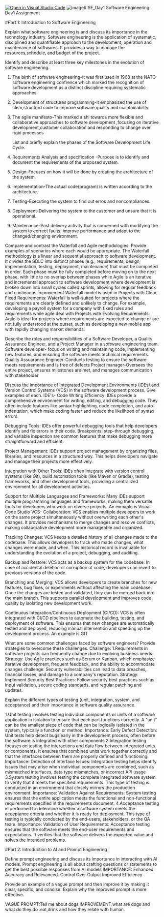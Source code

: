 [![Open in Visual Studio Code](https://classroom.github.com/assets/open-in-vscode-2e0aaae1b6195c2367325f4f02e2d04e9abb55f0b24a779b69b11b9e10269abc.svg)](https://classroom.github.com/online_ide?assignment_repo_id=15610062&assignment_repo_type=AssignmentRepo)
![image](https://github.com/user-attachments/assets/24f6252e-3ac4-494c-8fda-f984d2e80ae2)# SE_Day1
Software Engineering Day1 Assignment

#Part 1: Introduction to Software Engineering

Explain what software engineering is and discuss its importance in the technology industry.
 Software engineering is the application of systematic, disciplined and quantifiable approach to the development, operation and maintenance of softwares.
 It provides a way to manage the resources,schedule, and budget of the project.

Identify and describe at least three key milestones in the evolution of software engineering.

1. The birth of software engineering-It was first used in 1968 at the NATO software engineering confrence which marked the recognition of software development as a distinct discipline requiring systematic approaches.
2. Development of structures programming-It emphasized the use of clear,structurd code to improve software quality and maintainability
3. The agile manifesto-This marked a shi towards more flexible and collaborative approaches to software development ,focusing on iterative development,customer collaboration and responding to change over rigid processes
   
    List and briefly explain the phases of the Software Development Life Cycle.
   
1. Requirements Analysis and specification  -Purpose is to identify and document  the requirements of the proposed system.
2. Design-Focuses on how it will be done by creating the architecture of the system.
3. Implementation-The actual code(program) is written according to the architecture.
4. Testing-Executing the system to find out erros and noncompliances.
 5. Deployment-Delivering the system to the customer and unsure that it is operational.
6. Maintenance-Post delivery activity that is concerned with modifying the system to correct faults, improve performance and adapt to the changed/changing environment.



Compare and contrast the Waterfall and Agile methodologies. Provide examples of scenarios where each would be appropriate.
The Waterfall methodology is a linear and sequential approach to software development.
It divides the SDLC into distinct phases (e.g., requirements, design, implementation, testing, deployment, maintenance) that must be completed in order.
Each phase must be fully completed before moving on to the next phase, with little to no overlap between phases while Agile is an iterative and incremental approach to software development where
development is broken down into small cycles called sprints, allowing for regular feedback and continuous improvement
Waterfall model is used in  Projects with Clear, Fixed Requirements: Waterfall is well-suited for projects where the requirements are clearly defined and unlikely to change. For example, developing a payroll system for a company with fixed rules and requirements while agile deal with Projects with Evolving Requirements: Agile is ideal for projects where requirements are expected to change or are not fully understood at the outset, such as developing a new mobile app with rapidly changing market demands.


Describe the roles and responsibilities of a Software Developer, a Quality Assurance Engineer, and a Project Manager in a software engineering team.
Software developer- focus on writing and maintaining code, implementing new features, and ensuring the software meets technical requirements.
Quality Assuarance Engineer-Conducts testing to ensure the software meets requirements and is free of defects
Project manager-Oversees the entire project, ensures milestones are met, and manages communication with stakeholder


Discuss the importance of Integrated Development Environments (IDEs) and Version Control Systems (VCS) in the software development process. Give examples of each.
IDE's-
Code Writing Efficiency: IDEs provide a comprehensive environment for writing, editing, and debugging code. They often include features like syntax highlighting, code completion, and auto-indentation, which make coding faster and reduce the likelihood of syntax errors.

Debugging Tools: IDEs offer powerful debugging tools that help developers identify and fix errors in their code. Breakpoints, step-through debugging, and variable inspection are common features that make debugging more straightforward and efficient.

Project Management: IDEs support project management by organizing files, libraries, and resources in a structured way. This helps developers navigate and manage their projects more effectively.

Integration with Other Tools: IDEs often integrate with version control systems (like Git), build automation tools (like Maven or Gradle), testing frameworks, and other development tools, providing a centralized environment for all development activities.

Support for Multiple Languages and Frameworks: Many IDEs support multiple programming languages and frameworks, making them versatile tools for developers who work on diverse projects.
An exmaple is Visual Code Studio
VCS-
Collaboration: VCS enables multiple developers to work on the same project simultaneously without overwriting each other's changes. It provides mechanisms to merge changes and resolve conflicts, making collaborative development more manageable and organized.

Tracking Changes: VCS keeps a detailed history of all changes made to the codebase. This allows developers to track who made changes, what changes were made, and when. This historical record is invaluable for understanding the evolution of a project, debugging, and auditing.

Backup and Restore: VCS acts as a backup system for the codebase. In case of accidental deletion or corruption of code, developers can revert to previous versions of the code.

Branching and Merging: VCS allows developers to create branches for new features, bug fixes, or experiments without affecting the main codebase. Once the changes are tested and validated, they can be merged back into the main branch. This supports parallel development and improves code quality by isolating new development work.

Continuous Integration/Continuous Deployment (CI/CD): VCS is often integrated with CI/CD pipelines to automate the building, testing, and deployment of software. This ensures that new changes are automatically tested and deployed, reducing manual intervention and speeding up the development process.
An example is GIT


What are some common challenges faced by software engineers? Provide strategies to overcome these challenges.
Challenge:
1.Requirements in software projects can frequently change due to evolving business needs:
Strategy:
Use Agile practices such as Scrum or Kanban, which emphasize iterative development, frequent feedback, and the ability to accommodate changes
challenge:
Security vulnerabilities can lead to data breaches, financial losses, and damage to a company's reputation.
Strategy:
Implement Security Best Practices: Follow security best practices such as input validation, secure coding standards, and regular patching and updates.


Explain the different types of testing (unit, integration, system, and acceptance) and their importance in software quality assurance.

1.Unit testing involves testing individual components or units of a software application in isolation to ensure that each part functions correctly. A "unit" can be the smallest piece of code that can be logically isolated in the system, typically a function or method.
Importance:
Early Defect Detection: Unit tests help detect bugs early in the development process, often before the software is integrated with other components
2.Integration testing focuses on testing the interactions and data flow between integrated units or components. It ensures that combined units work together correctly and that the interfaces between them are properly defined and functioning.
Importance:
Detection of Interface Issues: Integration testing helps identify issues that may arise when individual components are combined, such as mismatched interfaces, data type mismatches, or incorrect API usage
3.System testing involves testing the complete integrated software system to verify that it meets the specified requirements. This type of testing is conducted in an environment that closely mirrors the production environment.
Importance:
Validation Against Requirements: System testing ensures that the entire application meets the functional and non-functional requirements specified in the requirements document.
4.Acceptance testing is performed to determine whether a software system meets the acceptance criteria and whether it is ready for deployment. This type of testing is typically conducted by the end-users, stakeholders, or the QA team.
Importance:
Validation of User Requirements: Acceptance testing ensures that the software meets the end-user requirements and expectations. It verifies that the software delivers the expected value and solves the intended problems.

#Part 2: Introduction to AI and Prompt Engineering


Define prompt engineering and discuss its importance in interacting with AI models.
Prompt engineering is all about crafting questions or statements to get the best possible responses from AI models
IMPORTANCE:
Enhanced Accuracy and Relevanced.
Control Over Output
Improved Efficiency

Provide an example of a vague prompt and then improve it by making it clear, specific, and concise. Explain why the improved prompt is more effective.

VAGUE PROMPT:Tell me about dogs
IMPROVEMENT:what are dogs and what do they do .eat,drink and how they relate with human.
